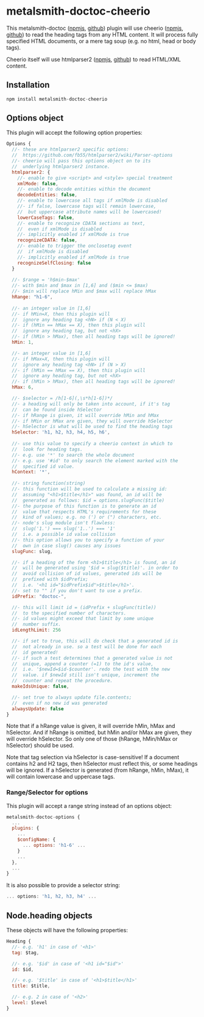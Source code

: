 
metalsmith-doctoc-cheerio
===============

This metalsmith-doctoc
([npmjs](https://www.npmjs.com/package/metalsmith-doctoc),
[github](https://github.com/rehierl/metalsmith-doctoc))
plugin will use cheerio
([npmjs](https://www.npmjs.com/package/cheerio),
[github](https://github.com/cheeriojs/cheerio))
to read the heading tags from any HTML content. It will process fully specified
HTML documents, or a mere tag soup (e.g. no html, head or body tags).

Cheerio itself will use htmlparser2
([npmjs](https://www.npmjs.com/package/htmlparser2),
[github](https://github.com/fb55/htmlparser2/))
to read HTML/XML content.

## Installation

```js
npm install metalsmith-doctoc-cheerio
```

## Options object

This plugin will accept the following option properties:

```js
Options {
  //- these are htmlparser2 specific options:
  //  https://github.com/fb55/htmlparser2/wiki/Parser-options
  //- cheerio will pass this options object on to its
  //  underlying htmlparser2 instance.
  htmlparser2: {
    //- enable to give <script> and <style> special treatment
    xmlMode: false,
    //- enable to decode entities within the document
    decodeEntities: false,
    //- enable to lowercase all tags if xmlMode is disabled
    //- if false, lowercase tags will remain lowercase,
    //  but uppercase attribute names will be lowercased!
    lowerCaseTags: false,
    //- enable to recognize CDATA sections as text,
    //  even if xmlMode is disabled
    //- implicitly enabled if xmlMode is true
    recognizeCDATA: false,
    //- enable to trigger the onclosetag event
    //  if xmlMode is disabled
    //- implicitly enabled if xmlMode is true
    recognizeSelfClosing: false
  }
  
  //- $range = 'h$min-$max'
  //- with $min and $max in [1,6] and ($min <= $max)
  //- $min will replace hMin and $max will replace hMax
  hRange: "h1-6",
  
  //- an integer value in [1,6]
  //- if hMin=X, then this plugin will
  //  ignore any heading tag <hN> if (N < X)
  //- if (hMin == hMax == X), then this plugin will
  //  ignore any heading tag, but not <hX>
  //- if (hMin > hMax), then all heading tags will be ignored!
  hMin: 1,

  //- an integer value in [1,6]
  //- if hMax=X, then this plugin will
  //  ignore any heading tag <hN> if (N > X)
  //- if (hMin == hMax == X), then this plugin will
  //  ignore any heading tag, but not <hX>
  //- if (hMin > hMax), then all heading tags will be ignored!
  hMax: 6,

  //- $selector = /h[1-6](,\s*h[1-6])*/
  //- a heading will only be taken into account, if it's tag
  //  can be found inside hSelector
  //- if hRange is given, it will override hMin and hMax
  //- if hMin or hMax are given, they will override hSelector
  //- hSelector is what will be used to find the heading tags
  hSelector: 'h1, h2, h3, h4, h5, h6',
  
  //- use this value to specify a cheerio context in which to
  //  look for heading tags.
  //- e.g. use '*' to search the whole document
  //- e.g. use '#id' to only search the element marked with the
  //  specified id value.
  hContext: '*',
  
  //- string function(string)
  //- this function will be used to calculate a missing id:
  //  assuming "<h1>$title</h1>" was found, an id will be
  //  generated as follows: $id = options.slugFunc($title)
  //- the purpose of this function is to generate an id
  //  value that respects HTML's requirements for these
  //  kind of values; e.g. no (') or (") characters, etc.
  //- node's slug module isn't flawless:
  //  slug('1.') === slug('1..') === '1'
  //  i.e. a possible id value collision
  //- this option allows you to specify a function of your
  //  own in case slug() causes any issues
  slugFunc: slug,

  //- if a heading of the form <h1>$title</h1> is found, an id
  //  will be generated using '$id = slug($title)'. in order to
  //  avoid collision of id values, generated ids will be
  //  prefixed with $idPrefix;
  //  i.e. '<h1 id="$idPrefix$id">$title</h1>'.
  //- set to "" if you don't want to use a prefix.
  idPrefix: "doctoc-",

  //- this will limit id = (idPrefix + slugFunc(title))
  //  to the specified number of characters.
  //- id values might exceed that limit by some unique
  //  number suffix.
  idLengthLimit: 256

  //- if set to true, this will do check that a generated id is
  //  not already in use. so a test will be done for each
  //  id generated!
  //- if such a test determines that a generated value is not
  //  unique, append a counter (=1) to the id's value,
  //  i.e. '$newId=$id-$counter'. redo the test with the new
  //  value. if $newId still isn't unique, increment the
  //  counter and repeat the procedure.
  makeIdsUnique: false,

  //- set true to always update file.contents;
  //  even if no new id was generated
  alwaysUpdate: false
}
```

Note that if a hRange value is given, it will override hMin, hMax and hSelector.
And if hRange is omitted, but hMin and/or hMax are given, they will override
hSelector. So only one of those (hRange, hMin/hMax or hSelector) should be used.

Note that tag selection via hSelector is case-sensitive! If a document contains
h2 and H2 tags, then hSelector must reflect this, or some headings will be
ignored. If a hSelector is generated (from hRange, hMin, hMax), it will contain
lowercase and uppercase tags.

### Range/Selector for options

This plugin will accept a range string instead of an options object:

```js
metalsmith-doctoc-options {
  ...
  plugins: {
    ...
    $configName: {
      ... options: 'h1-6' ...
    }
    ...
  },
  ...
}
```

It is also possible to provide a selector string:

```js
... options: 'h1, h2, h3, h4' ...
```

## Node.heading objects

These objects will have the following properties:

```js
Heading {
  //- e.g. 'h1' in case of '<h1>'
  tag: $tag,

  //- e.g. '$id' in case of '<h1 id="$id">'
  id: $id,

  //- e.g. '$title' in case of '<h1>$title</h1>'
  title: $title,

  //- e.g. 2 in case of '<h2>'
  level: $level
}
```

